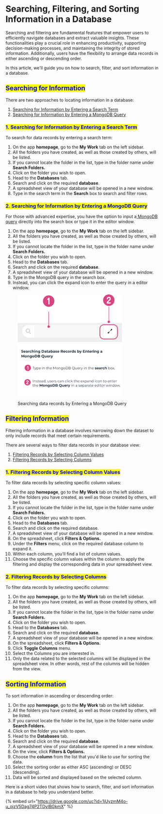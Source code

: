 # Searching, Filtering, and Sorting Information in a Database

Searching and filtering are fundamental features that empower users to efficiently navigate databases and extract valuable insights. These functionalities play a crucial role in enhancing productivity, supporting decision-making processes, and maintaining the integrity of stored information. Additionally, users have the flexibility to arrange data records in either ascending or descending order.&#x20;

In this article, we'll guide you on how to search, filter, and sort information in a database.

## <mark style="color:blue;">Searching for Information</mark>

There are two approaches to locating information in a database:

1. [Searching for Information by Entering a Search Term](searching-filtering-and-sorting-information-in-a-database.md#1.-searching-for-information-by-entering-a-search-term)
2. [Searching for Information by Entering a MongoDB Query](searching-filtering-and-sorting-information-in-a-database.md#2.-searching-for-information-by-entering-a-mongodb-query)

### <mark style="color:blue;">1. Searching for Information by Entering a Search Term</mark>

To search for data records by entering a search term:

1. On the app **homepage**, go to the **My Work** tab on the left sidebar.
2. All the folders you have created, as well as those created by others, will be listed.
3. If you cannot locate the folder in the list, type in the folder name under **Search Folders.**
4. Click on the folder you wish to open.
5. Head to the **Databases** tab.
6. Search and click on the required **database**.
7. A spreadsheet view of your database will be opened in a new window.
8. Type in the search term in the **Search** box to search and filter rows.

### <mark style="color:blue;">2. Searching for Information by Entering a MongoDB Query</mark>

For those with advanced expertise, you have the option to input a[ MongoDB query](https://www.mongodb.com/docs/manual/tutorial/query-documents/) directly into the search box or type it in the editor window.

1. On the app **homepage**, go to the **My Work** tab on the left sidebar.
2. All the folders you have created, as well as those created by others, will be listed.
3. If you cannot locate the folder in the list, type in the folder name under **Search Folders.**
4. Click on the folder you wish to open.
5. Head to the **Databases** tab.
6. Search and click on the required **database**.
7. A spreadsheet view of your database will be opened in a new window.
8. Type in the MongoDB query in the search box.
9. Instead, you can click the expand icon to enter the query in a editor window.

<figure><img src="../.gitbook/assets/LC_Searching and Filtering Information in a Database_S2.png" alt="" width="344"><figcaption><p>Searching data records by Entering a MongoDB Query</p></figcaption></figure>

## <mark style="color:blue;">Filtering Information</mark>

Filtering information in a database involves narrowing down the dataset to only include records that meet certain requirements.

There are several ways to filter data records in your database view:

1. [Filtering Records by Selecting Column Values](searching-filtering-and-sorting-information-in-a-database.md#1.-filtering-records-by-selecting-column-values)
2. [Filtering Records by Selecting Columns](searching-filtering-and-sorting-information-in-a-database.md#2.-filtering-records-by-selecting-columns)

### <mark style="color:blue;">1. Filtering Records by Selecting Column Values</mark>

To filter data records by selecting specific column values:

1. On the app **homepage**, go to the **My Work** tab on the left sidebar.
2. All the folders you have created, as well as those created by others, will be listed.
3. If you cannot locate the folder in the list, type in the folder name under **Search Folders.**
4. Click on the folder you wish to open.
5. Head to the **Databases** tab.
6. Search and click on the required database.
7. A spreadsheet view of your database will be opened in a new window.
8. On the spreadsheet, click **Filters & Options.**
9. Under the **Filters** menu, click on the required database column to expand it.
10. Within each column, you'll find a list of column values.
11. Choose the specific column values within the column to apply the filtering and display the corresponding data in your spreadsheet view.

### <mark style="color:blue;">2. Filtering Records by Selecting Columns</mark>

To filter data records by selecting specific columns:

1. On the app **homepage**, go to the **My Work** tab on the left sidebar.
2. All the folders you have created, as well as those created by others, will be listed.
3. If you cannot locate the folder in the list, type in the folder name under **Search Folders.**
4. Click on the folder you wish to open.
5. Head to the **Databases** tab.
6. Search and click on the required **database**.
7. A spreadsheet view of your database will be opened in a new window.
8. On the spreadsheet, click **Filters & Options.**
9. Click **Toggle Columns** menu.
10. Select the Columns you are interested in.
11. Only the data related to the selected columns will be displayed in the spreadsheet view. In other words, rest of the columns will be hidden from the view.

## <mark style="color:blue;">Sorting Information</mark>

To sort information in ascending or descending order:

1. On the app **homepage**, go to the **My Work** tab on the left sidebar.
2. All the folders you have created, as well as those created by others, will be listed.
3. If you cannot locate the folder in the list, type in the folder name under **Search Folders.**
4. Click on the folder you wish to open.
5. Head to the **Databases** tab.
6. Search and click on the required **database**.
7. A spreadsheet view of your database will be opened in a new window.
8. On the view, click **Filters & Options.**
9. Choose the **column** from the list that you'd like to use for sorting the data.
10. Select the sorting order as either ASC (ascending) or DESC (descending).
11. Data will be sorted and displayed based on the selected column.

Here is a short video that shows how to search, filter, and sort information in a database to help you understand better.

{% embed url="https://drive.google.com/uc?id=1jUyzmM4o-u_ojzV5Dag74P2TDyIBGkmX" %}
